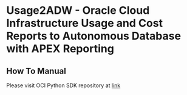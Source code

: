 # Usage2ADW - Oracle Cloud Infrastructure Usage and Cost Reports to Autonomous Database with APEX Reporting

## How To Manual

Please visit OCI Python SDK repository at [link](https://github.com/oracle/oci-python-sdk/blob/master/examples/usage_reports_to_adw/step_by_step_howto.md)

